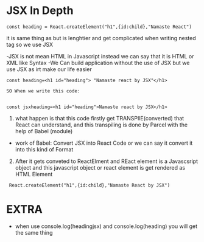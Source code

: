 # JSX In Depth
 ```
const heading = React.createElement("h1",{id:child},"Namaste React")
```
it is same thing as but is lenghtier and get complicated when writing nested tag
so we use JSX

-JSX is not mean HTML in Javascript instead we can say that it is HTML or XML like Syntax
-We Can build application without the use of JSX but we use JSX as irt make our life easier

```
const heading=<h1 id="heading"> "Namaste react by JSX"</h1>
```



```
SO When we write this code:


const jsxheading=<h1 id="heading">Namaste react by JSX</h1>
```
1) what happen is that this code firstly get TRANSPIlE(converted) that React can understand, and this transpiling is done by Parcel 
with the help of Babel (module)



- work of Babel: Convert JSX into React Code or we can say it convert it into this kind of Format

2) After it gets conveted to ReactElment and REact element is a Javascsript object and this javascript object or react element is get rendered as HTML Element
```
 React.createElement("h1",{id:child},"Namaste React by JSX")
```

# EXTRA
- when use console.log(headingjsx) and console.log(heading)
you will get the same thing
